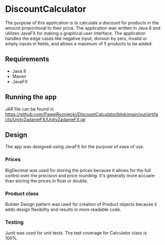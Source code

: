 # DiscountCalculator

The purpose of this application is to calculate a discount for products in the amount proportional to their price.
The application was written in Java 8 and utilizes JavaFX for making a graphical user interface. The application handles the edge cases like negative input, division by zero, invalid or empty inputs in fields, and allows a maximum of 5 products to be added. 

## Requirements 
* Java 8
* Maven 
* JavaFX


## Running the app
JAR file can be found in  https://github.com/PawelRozniecki/DiscountCalculator/blob/main/out/artifacts/UnityZadanieFX/UnityZadanieFX.jar

## Design

The app was designed using JavaFX for  the purpose of ease of use. 
### Prices 

BigDecimal  was used for storing the prices because it allows for the full control over the precision and price rounding. It's generally more accuare than storing the prices in float or double. 

###  Product class

Builder Design pattern was used for creation of Product objects because it adds  design flexibility and results in  more readable code. 

### Testing 

Junit was used for unit tests. The test coverage for Calculator class is 100%. 





